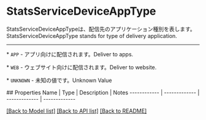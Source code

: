 # StatsServiceDeviceAppType

<div lang=\"ja\">StatsServiceDeviceAppTypeは、配信先のアプリケーション種別を表します。</div> <div lang=\"en\">StatsServiceDeviceAppType stands for type of delivery application.</div> <hr> <p>* <code>APP</code> - <span lang=\"ja\">アプリ向けに配信されます。</span><span lang=\"en\">Deliver to apps.</span></p> <p>* <code>WEB</code> - <span lang=\"ja\">ウェブサイト向けに配信されます。</span><span lang=\"en\">Deliver to website.</span></p> <p>* <code>UNKNOWN</code> - <span lang=\"ja\">未知の値です。</span><span lang=\"en\">Unknown Value</span></p> 
## Properties
Name | Type | Description | Notes
------------ | ------------- | ------------- | -------------

[[Back to Model list]](../README.md#documentation-for-models) [[Back to API list]](../README.md#documentation-for-api-endpoints) [[Back to README]](../README.md)



